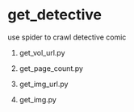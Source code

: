 # get_detective
use spider to crawl detective comic

1. get_vol_url.py

2. get_page_count.py

3. get_img_url.py

4. get_img.py
